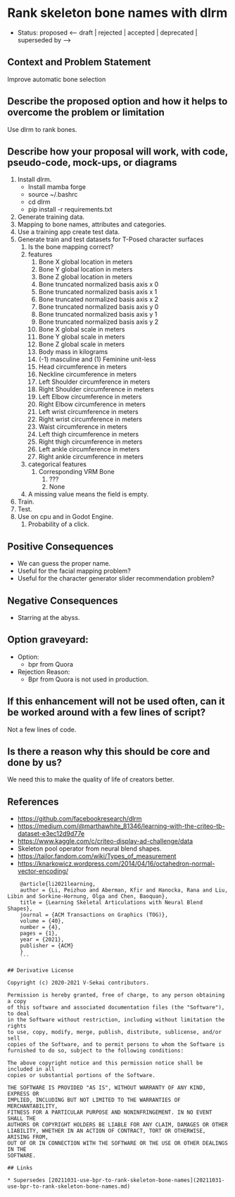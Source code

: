 # Rank skeleton bone names with dlrm
* Status: proposed <-- draft | rejected | accepted | deprecated | superseded by -->

## Context and Problem Statement

Improve automatic bone selection

## Describe the proposed option and how it helps to overcome the problem or limitation

Use dlrm to rank bones.

## Describe how your proposal will work, with code, pseudo-code, mock-ups, or diagrams

1. Install dlrm.
    * Install mamba forge
    * source ~/.bashrc
    * cd dlrm
    * pip install -r requirements.txt
2. Generate training data.
3. Mapping to bone names, attributes and categories.
4. Use a training app create test data.
5. Generate train and test datasets for T-Posed character surfaces
   1. Is the bone mapping correct?
   2. features
      1. Bone X global location in meters
      2. Bone Y global location in meters
      3. Bone Z global location in meters
      4. Bone truncated normalized basis axis x 0
      5. Bone truncated normalized basis axis x 1
      6. Bone truncated normalized basis axis x 2
      7. Bone truncated normalized basis axis y 0
      8. Bone truncated normalized basis axis y 1
      9. Bone truncated normalized basis axis y 2
      10. Bone X global scale in meters
      11. Bone Y global scale in meters
      12. Bone Z global scale in meters
      13. Body mass in kilograms
      14. (-1) masculine and (1) Feminine unit-less
      15. Head circumference in meters
      16. Neckline circumference in meters
      17. Left Shoulder circumference in meters
      18. Right Shoulder circumference in meters
      19. Left Elbow circumference in meters
      20. Right Elbow circumference in meters
      21. Left wrist circumference in meters
      22. Right wrist circumference in meters
      23. Waist circumference in meters
      24. Left thigh circumference in meters
      25. Right thigh circumference in meters
      26. Left ankle circumference in meters
      27. Right ankle circumference in meters
   3. categorical features
      1. Corresponding VRM Bone
         1. ???
         2. None
   4. A missing value means the field is empty.
6. Train.
7. Test.
8. Use on cpu and in Godot Engine.
   1. Probability of a click.

## Positive Consequences <!-- optional -->

* We can guess the proper name.
* Useful for the facial mapping problem?
* Useful for the character generator slider recommendation problem?

## Negative Consequences <!-- optional -->

* Starring at the abyss.

## Option graveyard: <!-- same as above -->

* Option:
  + bpr from Quora
* Rejection Reason:
  + Bpr from Quora is not used in production.

## If this enhancement will not be used often, can it be worked around with a few lines of script?

Not a few lines of code.

## Is there a reason why this should be core and done by us?

We need this to make the quality of life of creators better.

## References <!-- optional -->

* https://github.com/facebookresearch/dlrm
* https://medium.com/@marthawhite_81346/learning-with-the-criteo-tb-dataset-e3ec12d9d77e
* https://www.kaggle.com/c/criteo-display-ad-challenge/data
* Skeleton pool operator from neural blend shapes.
* https://tailor.fandom.com/wiki/Types_of_measurement
* https://knarkowicz.wordpress.com/2014/04/16/octahedron-normal-vector-encoding/
    

```
    @article{li2021learning,
    author = {Li, Peizhuo and Aberman, Kfir and Hanocka, Rana and Liu, Libin and Sorkine-Hornung, Olga and Chen, Baoquan},
    title = {Learning Skeletal Articulations with Neural Blend Shapes},
    journal = {ACM Transactions on Graphics (TOG)},
    volume = {40},
    number = {4},
    pages = {1},
    year = {2021},
    publisher = {ACM}
    }
    ```

## Derivative License

Copyright (c) 2020-2021 V-Sekai contributors.

Permission is hereby granted, free of charge, to any person obtaining a copy
of this software and associated documentation files (the "Software"), to deal
in the Software without restriction, including without limitation the rights
to use, copy, modify, merge, publish, distribute, sublicense, and/or sell
copies of the Software, and to permit persons to whom the Software is
furnished to do so, subject to the following conditions:

The above copyright notice and this permission notice shall be included in all
copies or substantial portions of the Software.

THE SOFTWARE IS PROVIDED "AS IS", WITHOUT WARRANTY OF ANY KIND, EXPRESS OR
IMPLIED, INCLUDING BUT NOT LIMITED TO THE WARRANTIES OF MERCHANTABILITY, 
FITNESS FOR A PARTICULAR PURPOSE AND NONINFRINGEMENT. IN NO EVENT SHALL THE
AUTHORS OR COPYRIGHT HOLDERS BE LIABLE FOR ANY CLAIM, DAMAGES OR OTHER
LIABILITY, WHETHER IN AN ACTION OF CONTRACT, TORT OR OTHERWISE, ARISING FROM, 
OUT OF OR IN CONNECTION WITH THE SOFTWARE OR THE USE OR OTHER DEALINGS IN THE
SOFTWARE.

## Links

* Supersedes [20211031-use-bpr-to-rank-skeleton-bone-names](20211031-use-bpr-to-rank-skeleton-bone-names.md)
